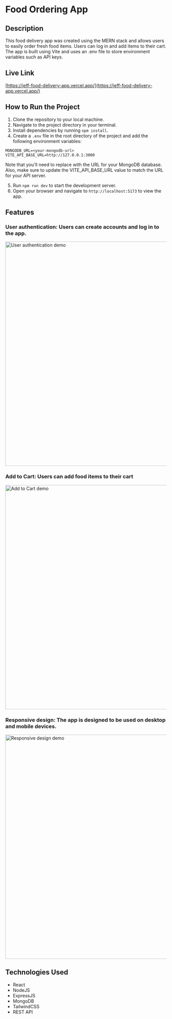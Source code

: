 # Food Ordering App

## Description

This food delivery app was created using the MERN stack and allows users to easily order fresh food items. Users can log in and add items to their cart. The app is built using Vite and uses an .env file to store environment variables such as API keys.

## Live Link

[https://jeff-food-delivery-app.vercel.app/](https://jeff-food-delivery-app.vercel.app/)

## How to Run the Project

1. Clone the repository to your local machine.
2. Navigate to the project directory in your terminal.
3. Install dependencies by running `npm install`.
4. Create a `.env` file in the root directory of the project and add the following environment variables:

````
MONGODB_URL=<your-mongodb-url>
VITE_API_BASE_URL=http://127.0.0.1:3000
````

Note that you'll need to replace <your-mongodb-url> with the URL for your MongoDB database. Also, make sure to update the VITE_API_BASE_URL value to match the URL for your API server.

5. Run `npm run dev` to start the development server.
6. Open your browser and navigate to `http://localhost:5173` to view the app.

## Features

### User authentication: Users can create accounts and log in to the app.

<img width="700" alt="User authentication demo" src="./client/src/assets/demo1.gif">

### Add to Cart: Users can add food items to their cart 

<img width="700" alt="Add to Cart demo" src="./client/src/assets/demo2.gif">

### Responsive design: The app is designed to be used on desktop and mobile devices.

<img width="700" alt="Responsive design demo" src="./client/src/assets/demo3.gif">

## Technologies Used

- React
- NodeJS
- ExpressJS
- MongoDB
- TailwindCSS
- REST API
